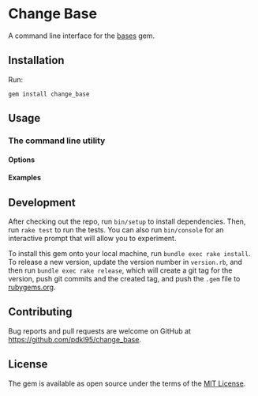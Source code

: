 # Change Base

A command line interface for the
[bases](https://github.com/whatyouhide/bases) gem.

## Installation

Run:

    gem install change_base


## Usage

### The command line utility

#### Options

#### Examples


## Development

After checking out the repo, run `bin/setup` to install dependencies. Then, run `rake test` to run the tests. You can also run `bin/console` for an interactive prompt that will allow you to experiment.

To install this gem onto your local machine, run `bundle exec rake install`. To release a new version, update the version number in `version.rb`, and then run `bundle exec rake release`, which will create a git tag for the version, push git commits and the created tag, and push the `.gem` file to [rubygems.org](https://rubygems.org).

## Contributing

Bug reports and pull requests are welcome on GitHub at https://github.com/pdkl95/change_base.

## License

The gem is available as open source under the terms of the [MIT License](https://opensource.org/licenses/MIT).
